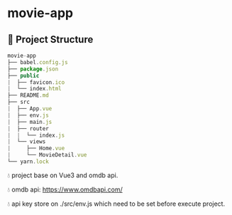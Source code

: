 # movie-app

## 📜 Project Structure

```javascript
movie-app
├── babel.config.js
├── package.json
├── public
|  ├── favicon.ico
|  └── index.html
├── README.md
├── src
|  ├── App.vue
|  ├── env.js
|  ├── main.js
|  ├── router
|  |  └── index.js
|  └── views
|     ├── Home.vue
|     └── MovieDetail.vue
└── yarn.lock
```

💧 project base on Vue3 and omdb api.

💧 omdb api: https://www.omdbapi.com/

💧 api key store on ./src/env.js which need to be set before execute project.